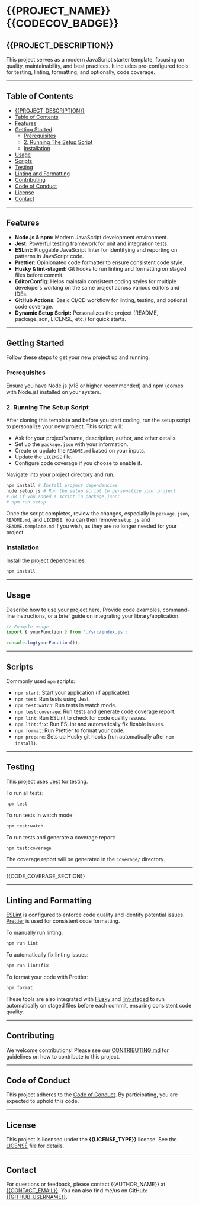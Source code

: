 # {{PROJECT_NAME}} {{CODECOV_BADGE}}

## {{PROJECT_DESCRIPTION}}

This project serves as a modern JavaScript starter template, focusing on quality, maintainability, and best practices. It includes pre-configured tools for testing, linting, formatting, and optionally, code coverage.

---

## Table of Contents

<!-- START doctoc generated TOC please keep comment here to allow auto update -->
<!-- DON'T EDIT THIS SECTION, INSTEAD RE-RUN doctoc TO UPDATE -->

- [{{PROJECT\_DESCRIPTION}}](#project_description)
- [Table of Contents](#table-of-contents)
- [Features](#features)
- [Getting Started](#getting-started)
  - [Prerequisites](#prerequisites)
  - [2. Running The Setup Script](#2-running-the-setup-script)
  - [Installation](#installation)
- [Usage](#usage)
- [Scripts](#scripts)
- [Testing](#testing)
- [Linting and Formatting](#linting-and-formatting)
- [Contributing](#contributing)
- [Code of Conduct](#code-of-conduct)
- [License](#license)
- [Contact](#contact)

<!-- END doctoc generated TOC please keep comment here to allow auto update -->

---

## Features

- **Node.js & npm:** Modern JavaScript development environment.
- **Jest:** Powerful testing framework for unit and integration tests.
- **ESLint:** Pluggable JavaScript linter for identifying and reporting on patterns in JavaScript code.
- **Prettier:** Opinionated code formatter to ensure consistent code style.
- **Husky & lint-staged:** Git hooks to run linting and formatting on staged files before commit.
- **EditorConfig:** Helps maintain consistent coding styles for multiple developers working on the same project across various editors and IDEs.
- **GitHub Actions:** Basic CI/CD workflow for linting, testing, and optional code coverage.
- **Dynamic Setup Script:** Personalizes the project (README, package.json, LICENSE, etc.) for quick starts.

---

## Getting Started

Follow these steps to get your new project up and running.

### Prerequisites

Ensure you have Node.js (v18 or higher recommended) and npm (comes with Node.js) installed on your system.

### 2. Running The Setup Script

After cloning this template and before you start coding, run the setup script to personalize your new project. This script will:

- Ask for your project's name, description, author, and other details.
- Set up the `package.json` with your information.
- Create or update the `README.md` based on your inputs.
- Update the `LICENSE` file.
- Configure code coverage if you choose to enable it.

Navigate into your project directory and run:

```bash
npm install # Install project dependencies
node setup.js # Run the setup script to personalize your project
# OR if you added a script in package.json:
# npm run setup
```

Once the script completes, review the changes, especially in `package.json`, `README.md`, and `LICENSE`. You can then remove `setup.js` and `README.template.md` if you wish, as they are no longer needed for your project.

### Installation

Install the project dependencies:

```bash
npm install
```

---

## Usage

Describe how to use your project here. Provide code examples, command-line instructions, or a brief guide on integrating your library/application.

```javascript
// Example usage
import { yourFunction } from './src/index.js';

console.log(yourFunction());
```

---

## Scripts

Commonly used `npm` scripts:

- `npm start`: Start your application (if applicable).
- `npm test`: Run tests using Jest.
- `npm test:watch`: Run tests in watch mode.
- `npm test:coverage`: Run tests and generate code coverage report.
- `npm lint`: Run ESLint to check for code quality issues.
- `npm lint:fix`: Run ESLint and automatically fix fixable issues.
- `npm format`: Run Prettier to format your code.
- `npm prepare`: Sets up Husky git hooks (run automatically after `npm install`).

---

## Testing

This project uses [Jest](https://jestjs.io/) for testing.

To run all tests:

```bash
npm test
```

To run tests in watch mode:

```bash
npm test:watch
```

To run tests and generate a coverage report:

```bash
npm test:coverage
```

The coverage report will be generated in the `coverage/` directory.

---

{{CODE_COVERAGE_SECTION}}

---

## Linting and Formatting

[ESLint](https://eslint.org/) is configured to enforce code quality and identify potential issues. [Prettier](https://prettier.io/) is used for consistent code formatting.

To manually run linting:

```bash
npm run lint
```

To automatically fix linting issues:

```bash
npm run lint:fix
```

To format your code with Prettier:

```bash
npm format
```

These tools are also integrated with [Husky](https://typicode.github.io/husky/) and [lint-staged](https://github.com/okonet/lint-staged/) to run automatically on staged files before each commit, ensuring consistent code quality.

---

## Contributing

We welcome contributions! Please see our [CONTRIBUTING.md](CONTRIBUTING.md) for guidelines on how to contribute to this project.

---

## Code of Conduct

This project adheres to the [Code of Conduct](CODE_OF_CONDUCT.md). By participating, you are expected to uphold this code.

---

## License

This project is licensed under the **{{LICENSE_TYPE}}** license. See the [LICENSE](LICENSE) file for details.

---

## Contact

For questions or feedback, please contact {{AUTHOR_NAME}} at [{{CONTACT_EMAIL}}](mailto:{{CONTACT_EMAIL}}). You can also find me/us on GitHub: [{{GITHUB_USERNAME}}](https://github.com/{{GITHUB_USERNAME}}).

